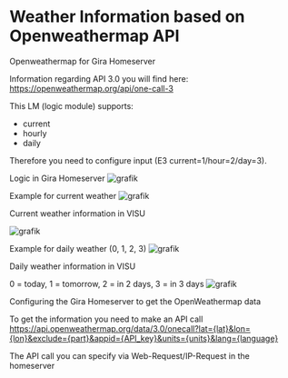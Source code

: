 # Weather Information based on Openweathermap API
 Openweathermap for Gira Homeserver

Information regarding API 3.0 you will find here: https://openweathermap.org/api/one-call-3


This LM (logic module) supports:
- current
- hourly
- daily

Therefore you need to configure input (E3 current=1/hour=2/day=3).



Logic in Gira Homeserver
![grafik](https://github.com/user-attachments/assets/22630b76-7bd7-428d-977c-014464f98792)


Example for current weather
![grafik](https://github.com/user-attachments/assets/c436e182-e57f-4e30-99af-55c4afce4826)

Current weather information in VISU

![grafik](https://github.com/user-attachments/assets/76e5da28-3cbd-47a2-a2ea-d2c937b05489)


Example for daily weather (0, 1, 2, 3)
![grafik](https://github.com/user-attachments/assets/da71461e-912c-4cd9-94ca-a7b6bdd5654e)

Daily weather information in VISU

0 = today, 1 = tomorrow, 2 = in 2 days, 3 = in 3 days
![grafik](https://github.com/user-attachments/assets/bc7bf27e-af0c-49d7-835c-297cf326fe65)

Configuring the Gira Homeserver to get the OpenWeathermap data

To get the information you need to make an API call
https://api.openweathermap.org/data/3.0/onecall?lat={lat}&lon={lon}&exclude={part}&appid={API_key}&units={units}&lang={language}

The API call you can specify via Web-Request/IP-Request in the homeserver



